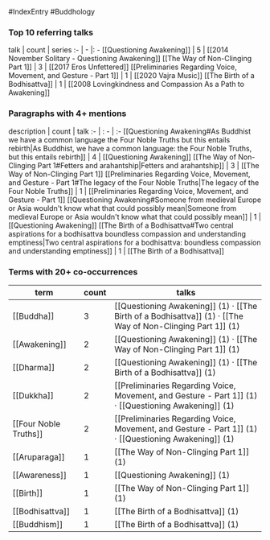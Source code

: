 #IndexEntry #Buddhology

### Top 10 referring talks
talk | count | series
:- | - |: -
[[Questioning Awakening]] | 5 | [[2014 November Solitary - Questioning Awakening]]
[[The Way of Non-Clinging Part 1]] | 3 | [[2017 Eros Unfettered]]
[[Preliminaries Regarding Voice, Movement, and Gesture - Part 1]] | 1 | [[2020 Vajra Music]]
[[The Birth of a Bodhisattva]] | 1 | [[2008 Lovingkindness and Compassion As a Path to Awakening]]

### Paragraphs with 4+ mentions
description | count | talk
:- | : - | :-
[[Questioning Awakening#As Buddhist we have a common language the Four Noble Truths but this entails rebirth\|As Buddhist, we have a common language: the Four Noble Truths, but this entails rebirth]] | 4 | [[Questioning Awakening]]
[[The Way of Non-Clinging Part 1#Fetters and arahantship\|Fetters and arahantship]] | 3 | [[The Way of Non-Clinging Part 1]]
[[Preliminaries Regarding Voice, Movement, and Gesture - Part 1#The legacy of the Four Noble Truths\|The legacy of the Four Noble Truths]] | 1 | [[Preliminaries Regarding Voice, Movement, and Gesture - Part 1]]
[[Questioning Awakening#Someone from medieval Europe or Asia wouldn't know what that could possibly mean\|Someone from medieval Europe or Asia wouldn't know what that could possibly mean]] | 1 | [[Questioning Awakening]]
[[The Birth of a Bodhisattva#Two central aspirations for a bodhisattva boundless compassion and understanding emptiness\|Two central aspirations for a bodhisattva: boundless compassion and understanding emptiness]] | 1 | [[The Birth of a Bodhisattva]]

### Terms with 20+ co-occurrences
term | count | talks
-|-|-
[[Buddha]] | 3 | <span class="counts">[[Questioning Awakening]] (1) · [[The Birth of a Bodhisattva]] (1) · [[The Way of Non-Clinging Part 1]] (1)</span> 
[[Awakening]] | 2 | <span class="counts">[[Questioning Awakening]] (1) · [[The Way of Non-Clinging Part 1]] (1)</span> 
[[Dharma]] | 2 | <span class="counts">[[Questioning Awakening]] (1) · [[The Birth of a Bodhisattva]] (1)</span> 
[[Dukkha]] | 2 | <span class="counts">[[Preliminaries Regarding Voice, Movement, and Gesture - Part 1]] (1) · [[Questioning Awakening]] (1)</span> 
[[Four Noble Truths]] | 2 | <span class="counts">[[Preliminaries Regarding Voice, Movement, and Gesture - Part 1]] (1) · [[Questioning Awakening]] (1)</span> 
[[Aruparaga]] | 1 | <span class="counts">[[The Way of Non-Clinging Part 1]] (1)</span> 
[[Awareness]] | 1 | <span class="counts">[[Questioning Awakening]] (1)</span> 
[[Birth]] | 1 | <span class="counts">[[The Way of Non-Clinging Part 1]] (1)</span> 
[[Bodhisattva]] | 1 | <span class="counts">[[The Birth of a Bodhisattva]] (1)</span> 
[[Buddhism]] | 1 | <span class="counts">[[The Birth of a Bodhisattva]] (1)</span> 

